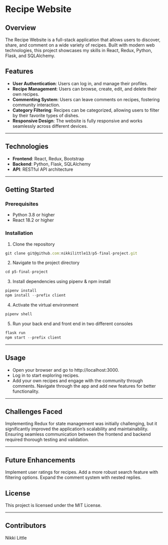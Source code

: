 # Recipe Website

## Overview
The Recipe Website is a full-stack application that allows users to discover, share, and comment on a wide variety of recipes. Built with modern web technologies, this project showcases my skills in React, Redux, Python, Flask, and SQLAlchemy.

## Features
- **User Authentication**: Users can log in, and manage their profiles.
- **Recipe Management**: Users can browse, create, edit, and delete their own recipes.
- **Commenting System**: Users can leave comments on recipes, fostering community interaction.
- **Category Filtering**: Recipes can be categorized, allowing users to filter by their favorite types of dishes.
- **Responsive Design**: The website is fully responsive and works seamlessly across different devices.

---

## Technologies

- **Frontend**: React, Redux, Bootstrap
- **Backend**: Python, Flask, SQLAlchemy
- **API**: RESTful API architecture

---

## Getting Started

### Prerequisites

- Python 3.8 or higher
- React 18.2 or higher

### Installation

1. Clone the repository
```javaScript
git clone git@github.com:nikkilittle13/p5-final-project.git
```

2. Navigate to the project directory
```javaScript
cd p5-final-project
```

3. Install dependencies using pipenv & npm install
```javascript
pipenv install
npm install --prefix client
```

4. Activate the virtual environment
```javascript
pipenv shell
```

5. Run your back end and front end in two different consoles
```javascript
flask run
npm start --prefix client
```

---

## Usage

- Open your browser and go to http://localhost:3000.
- Log in to start exploring recipes.
- Add your own recipes and engage with the community through comments. Navigate through the app and add new features for better functionality.

---

## Challenges Faced

Implementing Redux for state management was initially challenging, but it significantly improved the application’s scalability and maintainability.
Ensuring seamless communication between the frontend and backend required thorough testing and validation.

---

## Future Enhancements
Implement user ratings for recipes.
Add a more robust search feature with filtering options.
Expand the comment system with nested replies.

## License

This project is licensed under the MIT License.

---

## Contributors

Nikki Little